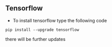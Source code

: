 ## Tensorflow

* To install tensorflow type the following code

```
pip install --upgrade tensorflow
```

there will be further updates
